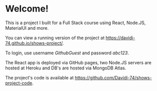 # Welcome!

This is a project I built for a Full Stack course using React, Node.JS, MaterialUI and more. 

You can view a running version of the project at https://davidi-74.github.io/shows-project/. 

To login, use username *GithubGuest* and password *abc123*.

The React app is deployed via GitHub pages, two Node.JS servers are hosted at Heroku and DB's are hosted via MongoDB Atlas.

The project's code is available at https://github.com/Davidi-74/shows-project-code.
